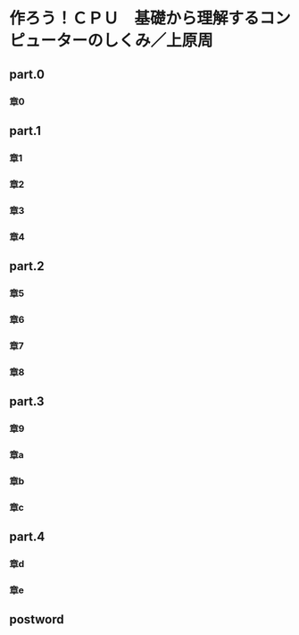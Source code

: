  # 作ろう！ＣＰＵ　基礎から理解するコンピューターのしくみ／上原周

 ## part.0
 
 ### 章0 

 ## part.1

 ### 章1 

 ### 章2 

 ### 章3 

 ### 章4 

 ## part.2
 
 ### 章5 

 ### 章6 

 ### 章7 

 ### 章8 

 ## part.3

 ### 章9 

 ### 章a 

 ### 章b 

 ### 章c 

 ## part.4

 ### 章d 

 ### 章e 

 ## postword

